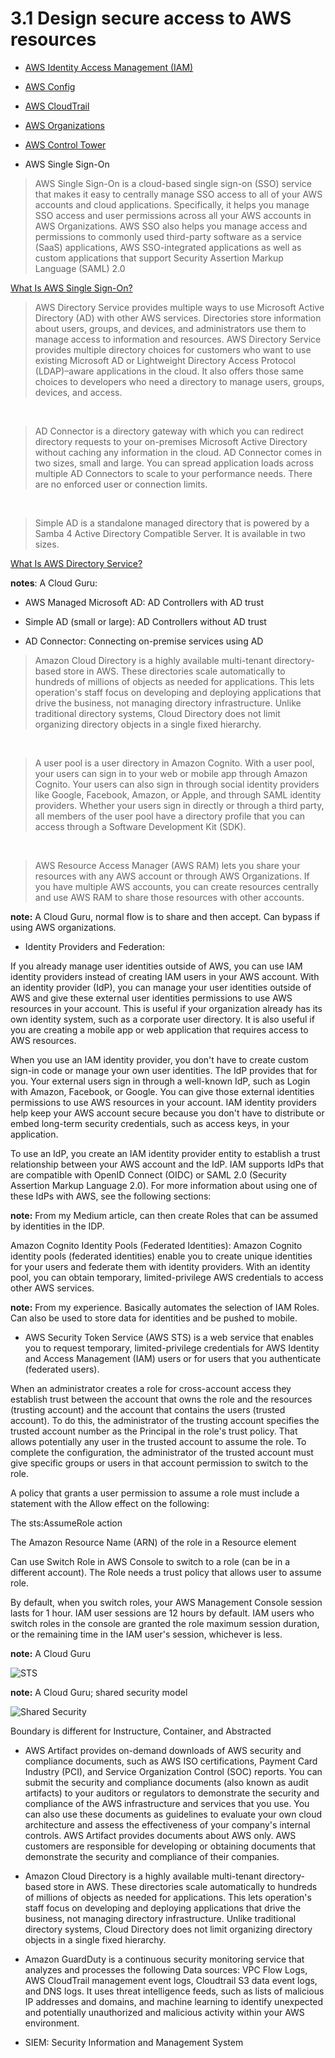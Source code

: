# 3.1 Design secure access to AWS resources

* [AWS Identity Access Management (IAM)](iam)

* [AWS Config](config)

* [AWS CloudTrail](cloudtrail)

* [AWS Organizations](organizations)

* [AWS Control Tower](control-tower)

* AWS Single Sign-On

> AWS Single Sign-On is a cloud-based single sign-on (SSO) service that makes it easy to centrally manage SSO access to all of your AWS accounts and cloud applications. Specifically, it helps you manage SSO access and user permissions across all your AWS accounts in AWS Organizations. AWS SSO also helps you manage access and permissions to commonly used third-party software as a service (SaaS) applications, AWS SSO-integrated applications as well as custom applications that support Security Assertion Markup Language (SAML) 2.0

[What Is AWS Single Sign-On?](https://docs.aws.amazon.com/singlesignon/latest/userguide/what-is.html)

> AWS Directory Service provides multiple ways to use Microsoft Active Directory (AD) with other AWS services. Directories store information about users, groups, and devices, and administrators use them to manage access to information and resources. AWS Directory Service provides multiple directory choices for customers who want to use existing Microsoft AD or Lightweight Directory Access Protocol (LDAP)–aware applications in the cloud. It also offers those same choices to developers who need a directory to manage users, groups, devices, and access.

&nbsp;

> AD Connector is a directory gateway with which you can redirect directory requests to your on-premises Microsoft Active Directory without caching any information in the cloud. AD Connector comes in two sizes, small and large. You can spread application loads across multiple AD Connectors to scale to your performance needs. There are no enforced user or connection limits.

&nbsp;

> Simple AD is a standalone managed directory that is powered by a Samba 4 Active Directory Compatible Server. It is available in two sizes.

[What Is AWS Directory Service?](https://docs.aws.amazon.com/directoryservice/latest/admin-guide/what_is.html)

**notes**: A Cloud Guru:

* AWS Managed Microsoft AD: AD Controllers with AD trust

* Simple AD (small or large): AD Controllers without AD trust

* AD Connector: Connecting on-premise services using AD

> Amazon Cloud Directory is a highly available multi-tenant directory-based store in AWS. These directories scale automatically to hundreds of millions of objects as needed for applications. This lets operation's staff focus on developing and deploying applications that drive the business, not managing directory infrastructure. Unlike traditional directory systems, Cloud Directory does not limit organizing directory objects in a single fixed hierarchy.

&nbsp;

> A user pool is a user directory in Amazon Cognito. With a user pool, your users can sign in to your web or mobile app through Amazon Cognito. Your users can also sign in through social identity providers like Google, Facebook, Amazon, or Apple, and through SAML identity providers. Whether your users sign in directly or through a third party, all members of the user pool have a directory profile that you can access through a Software Development Kit (SDK).

&nbsp;

> AWS Resource Access Manager (AWS RAM) lets you share your resources with any AWS account or through AWS Organizations. If you have multiple AWS accounts, you can create resources centrally and use AWS RAM to share those resources with other accounts.

**note:** A Cloud Guru, normal flow is to share and then accept.  Can bypass if using AWS organizations.

* Identity Providers and Federation:

If you already manage user identities outside of AWS, you can use IAM identity providers instead of creating IAM users in your AWS account. With an identity provider (IdP), you can manage your user identities outside of AWS and give these external user identities permissions to use AWS resources in your account. This is useful if your organization already has its own identity system, such as a corporate user directory. It is also useful if you are creating a mobile app or web application that requires access to AWS resources.

When you use an IAM identity provider, you don't have to create custom sign-in code or manage your own user identities. The IdP provides that for you. Your external users sign in through a well-known IdP, such as Login with Amazon, Facebook, or Google. You can give those external identities permissions to use AWS resources in your account. IAM identity providers help keep your AWS account secure because you don't have to distribute or embed long-term security credentials, such as access keys, in your application.

To use an IdP, you create an IAM identity provider entity to establish a trust relationship between your AWS account and the IdP. IAM supports IdPs that are compatible with OpenID Connect (OIDC) or SAML 2.0 (Security Assertion Markup Language 2.0). For more information about using one of these IdPs with AWS, see the following sections:

**note:** From my Medium article, can then create Roles that can be assumed by identities in the IDP.

Amazon Cognito Identity Pools (Federated Identities): Amazon Cognito identity pools (federated identities) enable you to create unique identities for your users and federate them with identity providers. With an identity pool, you can obtain temporary, limited-privilege AWS credentials to access other AWS services.

**note:** From my experience.  Basically automates the selection of IAM Roles. Can also be used to store data for identities and be pushed to mobile.

* AWS Security Token Service (AWS STS) is a web service that enables you to request temporary, limited-privilege credentials for AWS Identity and Access Management (IAM) users or for users that you authenticate (federated users).

When an administrator creates a role for cross-account access they establish trust between the account that owns the role and the resources (trusting account) and the account that contains the users (trusted account). To do this, the administrator of the trusting account specifies the trusted account number as the Principal in the role's trust policy. That allows potentially any user in the trusted account to assume the role. To complete the configuration, the administrator of the trusted account must give specific groups or users in that account permission to switch to the role.

A policy that grants a user permission to assume a role must include a statement with the Allow effect on the following:

The sts:AssumeRole action

The Amazon Resource Name (ARN) of the role in a Resource element

Can use Switch Role in AWS Console to switch to a role (can be in a different account). The Role needs a trust policy that allows user to assume role.

By default, when you switch roles, your AWS Management Console session lasts for 1 hour. IAM user sessions are 12 hours by default. IAM users who switch roles in the console are granted the role maximum session duration, or the remaining time in the IAM user's session, whichever is less.

**note:** A Cloud Guru

![STS](sts.png)

**note:** A Cloud Guru; shared security model

![Shared Security](shared_security.png)

Boundary is different for Instructure, Container, and Abstracted

* AWS Artifact provides on-demand downloads of AWS security and compliance documents, such as AWS ISO certifications, Payment Card Industry (PCI), and Service Organization Control (SOC) reports. You can submit the security and compliance documents (also known as audit artifacts) to your auditors or regulators to demonstrate the security and compliance of the AWS infrastructure and services that you use. You can also use these documents as guidelines to evaluate your own cloud architecture and assess the effectiveness of your company's internal controls. AWS Artifact provides documents about AWS only. AWS customers are responsible for developing or obtaining documents that demonstrate the security and compliance of their companies.

* Amazon Cloud Directory is a highly available multi-tenant directory-based store in AWS. These directories scale automatically to hundreds of millions of objects as needed for applications. This lets operation's staff focus on developing and deploying applications that drive the business, not managing directory infrastructure. Unlike traditional directory systems, Cloud Directory does not limit organizing directory objects in a single fixed hierarchy.

* Amazon GuardDuty is a continuous security monitoring service that analyzes and processes the following Data sources: VPC Flow Logs, AWS CloudTrail management event logs, Cloudtrail S3 data event logs, and DNS logs. It uses threat intelligence feeds, such as lists of malicious IP addresses and domains, and machine learning to identify unexpected and potentially unauthorized and malicious activity within your AWS environment.

* SIEM: Security Information and Management System
